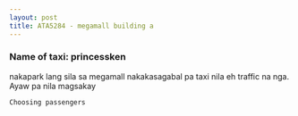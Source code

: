 ```yaml
---
layout: post
title: ATA5284 - megamall building a
---
```


### Name of taxi: princessken

nakapark lang sila sa megamall nakakasagabal pa taxi nila eh traffic na nga. Ayaw pa nila magsakay 

```Choosing passengers```
